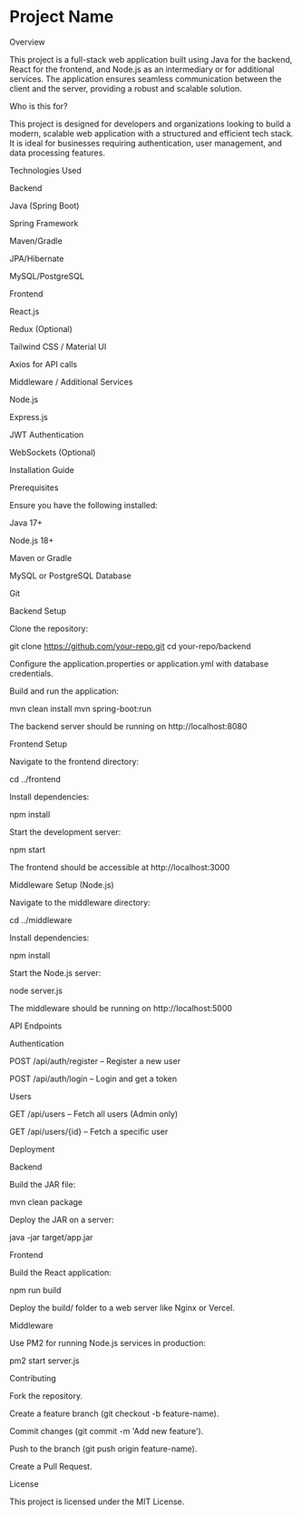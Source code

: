 # Project Name

Overview

This project is a full-stack web application built using Java for the backend, React for the frontend, and Node.js as an intermediary or for additional services. The application ensures seamless communication between the client and the server, providing a robust and scalable solution.

Who is this for?

This project is designed for developers and organizations looking to build a modern, scalable web application with a structured and efficient tech stack. It is ideal for businesses requiring authentication, user management, and data processing features.

Technologies Used

Backend

Java (Spring Boot)

Spring Framework

Maven/Gradle

JPA/Hibernate

MySQL/PostgreSQL

Frontend

React.js

Redux (Optional)

Tailwind CSS / Material UI

Axios for API calls

Middleware / Additional Services

Node.js

Express.js

JWT Authentication

WebSockets (Optional)

Installation Guide

Prerequisites

Ensure you have the following installed:

Java 17+

Node.js 18+

Maven or Gradle

MySQL or PostgreSQL Database

Git

Backend Setup

Clone the repository:

git clone https://github.com/your-repo.git
cd your-repo/backend

Configure the application.properties or application.yml with database credentials.

Build and run the application:

mvn clean install
mvn spring-boot:run

The backend server should be running on http://localhost:8080

Frontend Setup

Navigate to the frontend directory:

cd ../frontend

Install dependencies:

npm install

Start the development server:

npm start

The frontend should be accessible at http://localhost:3000

Middleware Setup (Node.js)

Navigate to the middleware directory:

cd ../middleware

Install dependencies:

npm install

Start the Node.js server:

node server.js

The middleware should be running on http://localhost:5000

API Endpoints

Authentication

POST /api/auth/register – Register a new user

POST /api/auth/login – Login and get a token

Users

GET /api/users – Fetch all users (Admin only)

GET /api/users/{id} – Fetch a specific user

Deployment

Backend

Build the JAR file:

mvn clean package

Deploy the JAR on a server:

java -jar target/app.jar

Frontend

Build the React application:

npm run build

Deploy the build/ folder to a web server like Nginx or Vercel.

Middleware

Use PM2 for running Node.js services in production:

pm2 start server.js

Contributing

Fork the repository.

Create a feature branch (git checkout -b feature-name).

Commit changes (git commit -m 'Add new feature').

Push to the branch (git push origin feature-name).

Create a Pull Request.

License

This project is licensed under the MIT License.

